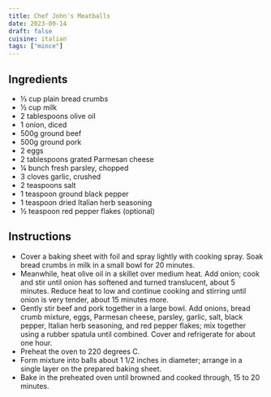 ```yaml
---
title: Chef John's Meatballs
date: 2023-09-14
draft: false
cuisine: italian
tags: ["mince"]
---
```


## Ingredients
- ⅓ cup plain bread crumbs
- ½ cup milk
- 2 tablespoons olive oil
- 1 onion, diced
- 500g ground beef
- 500g ground pork
- 2 eggs
- 2 tablespoons grated Parmesan cheese
- ¼ bunch fresh parsley, chopped
- 3 cloves garlic, crushed
- 2 teaspoons salt
- 1 teaspoon ground black pepper
- 1 teaspoon dried Italian herb seasoning
- ½ teaspoon red pepper flakes (optional)

## Instructions
- Cover a baking sheet with foil and spray lightly with cooking spray. Soak bread crumbs in milk in a small bowl for 20 minutes.
- Meanwhile, heat olive oil in a skillet over medium heat. Add onion; cook and stir until onion has softened and turned translucent, about 5 minutes. Reduce heat to low and continue cooking and stirring until onion is very tender, about 15 minutes more.
- Gently stir beef and pork together in a large bowl. Add onions, bread crumb mixture, eggs, Parmesan cheese, parsley, garlic, salt, black pepper, Italian herb seasoning, and red pepper flakes; mix together using a rubber spatula until combined. Cover and refrigerate for about one hour.
- Preheat the oven to 220 degrees C.
- Form mixture into balls about 1 1/2 inches in diameter; arrange in a single layer on the prepared baking sheet.
- Bake in the preheated oven until browned and cooked through, 15 to 20 minutes.

